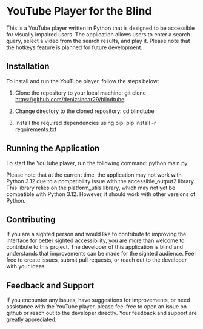 # YouTube Player for the Blind

This is a YouTube player written in Python that is designed to be accessible for visually impaired users. The application allows users to enter a search query, select a video from the search results, and play it. Please note that the hotkeys feature is planned for future development.

## Installation

To install and run the YouTube player, follow the steps below:

1. Clone the repository to your local machine:
      git clone https://github.com/denizsincar29/blindtube
   

2. Change directory to the cloned repository:
      cd blindtube
   

3. Install the required dependencies using pip:
      pip install -r requirements.txt
   

## Running the Application

To start the YouTube player, run the following command:
python main.py


Please note that at the current time, the application may not work with Python 3.12 due to a compatibility issue with the accessible_output2 library. This library relies on the platform_utils library, which may not yet be compatible with Python 3.12. However, it should work with other versions of Python.

## Contributing

If you are a sighted person and would like to contribute to improving the interface for better sighted accessibility, you are more than welcome to contribute to this project. The developer of this application is blind and understands that improvements can be made for the sighted audience. Feel free to create issues, submit pull requests, or reach out to the developer with your ideas.

## Feedback and Support

If you encounter any issues, have suggestions for improvements, or need assistance with the YouTube player, please feel free to open an issue on github or reach out to the developer directly. Your feedback and support are greatly appreciated.

